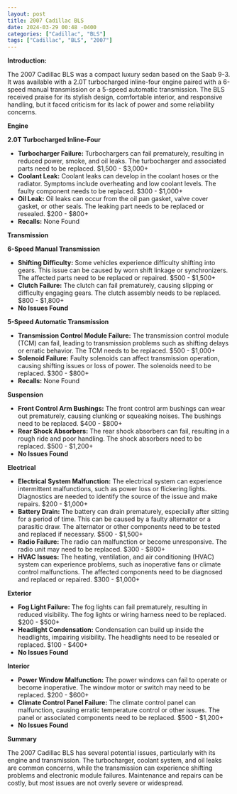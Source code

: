 ```yaml
---
layout: post
title: 2007 Cadillac BLS
date: 2024-03-29 00:48 -0400
categories: ["Cadillac", "BLS"]
tags: ["Cadillac", "BLS", "2007"]
---
```

**Introduction:**

The 2007 Cadillac BLS was a compact luxury sedan based on the Saab 9-3. It was available with a 2.0T turbocharged inline-four engine paired with a 6-speed manual transmission or a 5-speed automatic transmission. The BLS received praise for its stylish design, comfortable interior, and responsive handling, but it faced criticism for its lack of power and some reliability concerns.

**Engine**

**2.0T Turbocharged Inline-Four**

* **Turbocharger Failure:** Turbochargers can fail prematurely, resulting in reduced power, smoke, and oil leaks. The turbocharger and associated parts need to be replaced. $1,500 - $3,000+
* **Coolant Leak:** Coolant leaks can develop in the coolant hoses or the radiator. Symptoms include overheating and low coolant levels. The faulty component needs to be replaced. $300 - $1,000+
* **Oil Leak:** Oil leaks can occur from the oil pan gasket, valve cover gasket, or other seals. The leaking part needs to be replaced or resealed. $200 - $800+
* **Recalls:** None Found

**Transmission**

**6-Speed Manual Transmission**

* **Shifting Difficulty:** Some vehicles experience difficulty shifting into gears. This issue can be caused by worn shift linkage or synchronizers. The affected parts need to be replaced or repaired. $500 - $1,500+
* **Clutch Failure:** The clutch can fail prematurely, causing slipping or difficulty engaging gears. The clutch assembly needs to be replaced. $800 - $1,800+
* **No Issues Found**

**5-Speed Automatic Transmission**

* **Transmission Control Module Failure:** The transmission control module (TCM) can fail, leading to transmission problems such as shifting delays or erratic behavior. The TCM needs to be replaced. $500 - $1,000+
* **Solenoid Failure:** Faulty solenoids can affect transmission operation, causing shifting issues or loss of power. The solenoids need to be replaced. $300 - $800+
* **Recalls:** None Found

**Suspension**

* **Front Control Arm Bushings:** The front control arm bushings can wear out prematurely, causing clunking or squeaking noises. The bushings need to be replaced. $400 - $800+
* **Rear Shock Absorbers:** The rear shock absorbers can fail, resulting in a rough ride and poor handling. The shock absorbers need to be replaced. $500 - $1,200+
* **No Issues Found**

**Electrical**

* **Electrical System Malfunction:** The electrical system can experience intermittent malfunctions, such as power loss or flickering lights. Diagnostics are needed to identify the source of the issue and make repairs. $200 - $1,000+
* **Battery Drain:** The battery can drain prematurely, especially after sitting for a period of time. This can be caused by a faulty alternator or a parasitic draw. The alternator or other components need to be tested and replaced if necessary. $500 - $1,500+
* **Radio Failure:** The radio can malfunction or become unresponsive. The radio unit may need to be replaced. $300 - $800+
* **HVAC Issues:** The heating, ventilation, and air conditioning (HVAC) system can experience problems, such as inoperative fans or climate control malfunctions. The affected components need to be diagnosed and replaced or repaired. $300 - $1,000+

**Exterior**

* **Fog Light Failure:** The fog lights can fail prematurely, resulting in reduced visibility. The fog lights or wiring harness need to be replaced. $200 - $500+
* **Headlight Condensation:** Condensation can build up inside the headlights, impairing visibility. The headlights need to be resealed or replaced. $100 - $400+
* **No Issues Found**

**Interior**

* **Power Window Malfunction:** The power windows can fail to operate or become inoperative. The window motor or switch may need to be replaced. $200 - $600+
* **Climate Control Panel Failure:** The climate control panel can malfunction, causing erratic temperature control or other issues. The panel or associated components need to be replaced. $500 - $1,200+
* **No Issues Found**

**Summary**

The 2007 Cadillac BLS has several potential issues, particularly with its engine and transmission. The turbocharger, coolant system, and oil leaks are common concerns, while the transmission can experience shifting problems and electronic module failures. Maintenance and repairs can be costly, but most issues are not overly severe or widespread.
